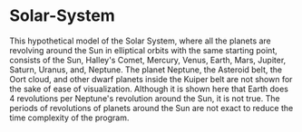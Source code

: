 # Solar-System
This hypothetical model of the Solar System, where all the planets are revolving around the Sun in elliptical orbits with the same starting point, consists of the Sun, Halley's Comet, Mercury, Venus, Earth, Mars, Jupiter, Saturn, Uranus, and, Neptune. 
The planet Neptune, the Asteroid belt, the Oort cloud, and other dwarf planets inside the Kuiper belt are not shown for the sake of ease of visualization. 
Although it is shown here that Earth does 4 revolutions per Neptune's revolution around the Sun, it is not true. The periods of revolutions of planets around the Sun are not exact to reduce the time complexity of the program. 
